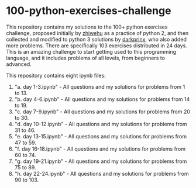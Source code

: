 # 100-python-exercises-challenge

This repository contains my solutions to the 100+ python exercises challenge, proposed initially by [zhiwehu](https://github.com/zhiwehu/Python-programming-exercises) as a practice of python 2, and then collected and modified to python 3 solutions by [darkprinx](https://github.com/darkprinx/break-the-ice-with-python), who also added more problems. There are specifically 103 exercises distributed in 24 days. This is an amazing challenge to start getting used to this programming language, and it includes problems of all levels, from beginners to advanced. 

This repository contains eight ipynb files:

1. "a. day 1-3.ipynb" - All questions and my solutions for problems from 1 to 13.
2. "b. day 4-6.ipynb" - All questions and my solutions for problems from 14 to 19.
3. "c. day 7-9.ipynb" - All questions and my solutions for problems from 20 to 30.
4. "d. day 10-12.ipynb" - All questions and my solutions for problems from 31 to 46.
5. "e. day 13-15.ipynb" - All questions and my solutions for problems from 47 to 59.
6. "f. day 16-18.ipynb" - All questions and my solutions for problems from 60 to 74.
7. "g. day 19-21.ipynb" - All questions and my solutions for problems from 75 to 89.
8. "h. day 22-24.ipynb" - All questions and my solutions for problems from 90 to 103.
